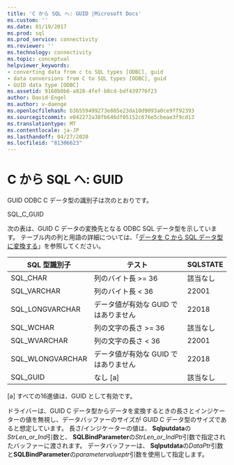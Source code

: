```yaml
---
title: 'C から SQL へ: GUID |Microsoft Docs'
ms.custom: ''
ms.date: 01/19/2017
ms.prod: sql
ms.prod_service: connectivity
ms.reviewer: ''
ms.technology: connectivity
ms.topic: conceptual
helpviewer_keywords:
- converting data from c to SQL types [ODBC], guid
- data conversions from C to SQL types [ODBC], guid
- GUID data type [ODBC]
ms.assetid: 9168b0b6-a828-4fef-b8cd-bdf439776f23
author: David-Engel
ms.author: v-daenge
ms.openlocfilehash: b3b559499273e885e23da10d9093a0ce9ff92393
ms.sourcegitcommit: e042272a38fb646df05152c676e5cbeae3f9cd13
ms.translationtype: MT
ms.contentlocale: ja-JP
ms.lasthandoff: 04/27/2020
ms.locfileid: "81306623"
---
```

# <a name="c-to-sql-guid"></a>C から SQL へ: GUID
GUID ODBC C データ型の識別子は次のとおりです。  
  
 SQL_C_GUID  
  
 次の表は、GUID C データの変換先となる ODBC SQL データ型を示しています。 テーブル内の列と用語の詳細については、「[データを C から SQL データ型に変換する](../../../odbc/reference/appendixes/converting-data-from-c-to-sql-data-types.md)」を参照してください。  
  
|SQL 型識別子|テスト|SQLSTATE|  
|-------------------------|----------|--------------|  
|SQL_CHAR|列のバイト長 >= 36|該当なし|  
|SQL_VARCHAR|列のバイト長 < 36|22001|  
|SQL_LONGVARCHAR|データ値が有効な GUID ではありません|22018|  
|SQL_WCHAR|列の文字の長さ >= 36|該当なし|  
|SQL_WVARCHAR|列の文字の長さ < 36|22001|  
|SQL_WLONGVARCHAR|データ値が有効な GUID ではありません|22018|  
|SQL_GUID|なし [a]|該当なし|  
  
 [a] すべての16進値は、GUID として有効です。  
  
 ドライバーは、GUID C データ型からデータを変換するときの長さとインジケーターの値を無視し、データバッファーのサイズが GUID C データ型のサイズであると想定しています。 長さ/インジケーターの値は、 **Sqlputdata**の*StrLen_or_Ind*引数と、 **SQLBindParameter**の*StrLen_or_IndPtr*引数で指定されたバッファーに渡されます。 データバッファーは、 **Sqlputdata**の*DataPtr*引数と**SQLBindParameter**の*parametervalueptr*引数を使用して指定します。
